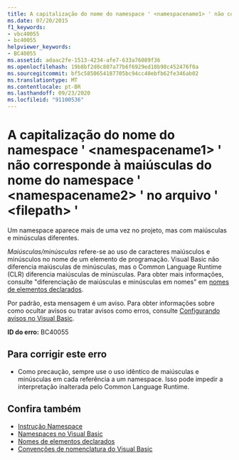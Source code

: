 ```yaml
---
title: A capitalização do nome do namespace ' <namespacename1> ' não corresponde à maiúsculas do nome do namespace ' <namespacename2> ' no arquivo ' <filepath> '
ms.date: 07/20/2015
f1_keywords:
- vbc40055
- bc40055
helpviewer_keywords:
- BC40055
ms.assetid: adaac2fe-1513-4234-afe7-633a76089f36
ms.openlocfilehash: 19b8bf2d0c807a77b6f6929ed18b98c452476f0a
ms.sourcegitcommit: bf5c5850654187705bc94cc40ebfb62fe346ab02
ms.translationtype: MT
ms.contentlocale: pt-BR
ms.lasthandoff: 09/23/2020
ms.locfileid: "91100536"
---
```

# <a name="casing-of-namespace-name-namespacename1-does-not-match-casing-of-namespace-name-namespacename2-in-file-filepath"></a>A capitalização do nome do namespace ' \<namespacename1> ' não corresponde à maiúsculas do nome do namespace ' \<namespacename2> ' no arquivo ' \<filepath> '

Um namespace aparece mais de uma vez no projeto, mas com maiúsculas e minúsculas diferentes.  
  
 *Maiúsculas/minúsculas* refere-se ao uso de caracteres maiúsculos e minúsculos no nome de um elemento de programação. Visual Basic não diferencia maiúsculas de minúsculas, mas o Common Language Runtime (CLR) diferencia maiúsculas de minúsculas. Para obter mais informações, consulte "diferenciação de maiúsculas e minúsculas em nomes" em [nomes de elementos declarados](../programming-guide/language-features/declared-elements/declared-element-names.md).  
  
 Por padrão, esta mensagem é um aviso. Para obter informações sobre como ocultar avisos ou tratar avisos como erros, consulte [Configurando avisos no Visual Basic](/visualstudio/ide/configuring-warnings-in-visual-basic).  
  
 **ID do erro:** BC40055  
  
## <a name="to-correct-this-error"></a>Para corrigir este erro  
  
- Como precaução, sempre use o uso idêntico de maiúsculas e minúsculas em cada referência a um namespace. Isso pode impedir a interpretação inalterada pelo Common Language Runtime.  
  
## <a name="see-also"></a>Confira também

- [Instrução Namespace](../language-reference/statements/namespace-statement.md)
- [Namespaces no Visual Basic](../programming-guide/program-structure/namespaces.md)
- [Nomes de elementos declarados](../programming-guide/language-features/declared-elements/declared-element-names.md)
- [Convenções de nomenclatura do Visual Basic](../programming-guide/program-structure/naming-conventions.md)

